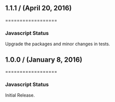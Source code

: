 ## 1.1.1 / (April 20, 2016)
==================
### Javascript Status
Upgrade the packages and minor changes in tests.

## 1.0.0 / (January 8, 2016)
==================
### Javascript Status
Initial Release.